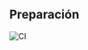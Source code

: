 ## Preparación ##

![CI](https://github.com//CristianRiquelmeF/api-breast-cancer>/actions/workflows/ci.yml/badge.svg)



